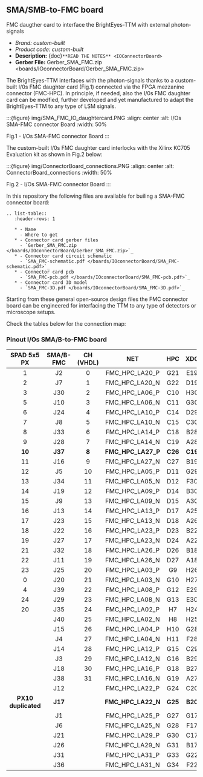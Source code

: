 ## SMA/SMB-to-FMC board
FMC daugther card to interface the BrightEyes-TTM with external photon-signals

- *Brand:* *custom-built*
- *Product code:* *custom-built*
- **Description:** {doc}`**READ THE NOTES** <IOConnectorBoard>`
- **Gerber File:** Gerber_SMA_FMC.zip \<boards/IOconnectorBoard/Gerber_SMA_FMC.zip>

The BrightEyes-TTM interfaces with the photon-signals thanks to a custom-built I/0s FMC daughter card (Fig.1) connected via the FPGA mezzanine connector (FMC-HPC). In principle, if needed, also the I/0s FMC daughter card can be modfied, further developed and yet manufactured to adapt the BrightEyes-TTM to any type of LSM signals.

:::{figure} img/SMA_FMC_IO_daughtercard.PNG
:align: center
:alt: I/Os SMA-FMC connector Board
:width: 50%

Fig.1 - I/Os SMA-FMC connector Board
:::

The custom-built I/0s FMC daughter card interlocks with the Xilinx KC705 Evaluation kit as shown in Fig.2 below:

:::{figure} img/ConnectorBoard_connections.PNG
:align: center
:alt: ConnectorBoard_connections
:width: 50%

Fig.2 - I/Os SMA-FMC connector Board
:::

In this repository the following files are available for builing a SMA-FMC connector board:

```{eval-rst}
.. list-table::
   :header-rows: 1

   * - Name
     - Where to get
   * - Connector card gerber files
     - `Gerber_SMA_FMC.zip </boards/IOconnectorBoard/Gerber_SMA_FMC.zip>`_
   * - Connector card circuit schematic
     - `SMA_FMC-schematic.pdf </boards/IOconnectorBoard/SMA_FMC-schematic.pdf>`_
   * - Connector card pcb
     - `SMA_FMC-pcb.pdf </boards/IOconnectorBoard/SMA_FMC-pcb.pdf>`_
   * - Connector card 3D model
     - `SMA_FMC-3D.pdf </boards/IOconnectorBoard/SMA_FMC-3D.pdf>`_

```

Starting from these general open-source design files the FMC connector board can be engineered for interfacing the TTM to any type of detectors or microscope setups.

Check the tables below for the connection map:

### Pinout I/Os SMA/B-to-FMC board

|   **SPAD 5x5 PX**   | **SMA/B-FMC** | **CH  (VHDL)** |       **NET**      | **HPC** | **XDC** |
|:-------------------:|:-------------:|:--------------:|:------------------:|:-------:|:-------:|
|          1          |       J2      |        0       |   FMC_HPC_LA20_P   |   G21   |   E19   |
|          2          |       J7      |        1       |   FMC_HPC_LA20_N   |   G22   |   D19   |
|          3          |      J30      |        2       |   FMC_HPC_LA06_P   |   C10   |   H30   |
|          5          |      J10      |        3       |   FMC_HPC_LA06_N   |   C11   |   G30   |
|          6          |      J24      |        4       |   FMC_HPC_LA10_P   |   C14   |   D29   |
|          7          |       J8      |        5       |   FMC_HPC_LA10_N   |   C15   |   C30   |
|          8          |      J33      |        6       |   FMC_HPC_LA14_P   |   C18   |   B28   |
|          9          |      J28      |        7       |   FMC_HPC_LA14_N   |   C19   |   A28   |
|        **10**       |    **J37**    |      **8**     | **FMC_HPC_LA27_P** | **C26** | **C19** |
|          11         |      J16      |        9       |   FMC_HPC_LA27_N   |   C27   |   B19   |
|          12         |       J5      |       10       |   FMC_HPC_LA05_P   |   D11   |   G29   |
|          13         |      J34      |       11       |   FMC_HPC_LA05_N   |   D12   |   F30   |
|          14         |      J19      |       12       |   FMC_HPC_LA09_P   |   D14   |   B30   |
|          15         |       J9      |       13       |   FMC_HPC_LA09_N   |   D15   |   A30   |
|          16         |      J13      |       14       |   FMC_HPC_LA13_P   |   D17   |   A25   |
|          17         |      J23      |       15       |   FMC_HPC_LA13_N   |   D18   |   A26   |
|          18         |      J22      |       16       |   FMC_HPC_LA23_P   |   D23   |   B22   |
|          19         |      J27      |       17       |   FMC_HPC_LA23_N   |   D24   |   A22   |
|          21         |      J32      |       18       |   FMC_HPC_LA26_P   |   D26   |   B18   |
|          22         |      J11      |       19       |   FMC_HPC_LA26_N   |   D27   |   A18   |
|          23         |      J25      |       20       |   FMC_HPC_LA03_P   |    G9   |   H26   |
|          0          |      J20      |       21       |   FMC_HPC_LA03_N   |   G10   |   H27   |
|          4          |      J39      |       22       |   FMC_HPC_LA08_P   |   G12   |   E29   |
|          24         |      J29      |       23       |   FMC_HPC_LA08_N   |   G13   |   E30   |
|          20         |      J35      |       24       |   FMC_HPC_LA02_P   |    H7   |   H24   |
|                     |      J40      |       25       |   FMC_HPC_LA02_N   |    H8   |   H25   |
|                     |      J15      |       26       |   FMC_HPC_LA04_P   |   H10   |   G28   |
|                     |       J4      |       27       |   FMC_HPC_LA04_N   |   H11   |   F28   |
|                     |      J14      |       28       |   FMC_HPC_LA12_P   |   G15   |   C29   |
|                     |       J3      |       29       |   FMC_HPC_LA12_N   |   G16   |   B29   |
|                     |      J18      |       30       |   FMC_HPC_LA16_P   |   G18   |   B27   |
|                     |      J38      |       31       |   FMC_HPC_LA16_N   |   G19   |   A27   |
|                     |      J12      |                |   FMC_HPC_LA22_P   |   G24   |   C20   |
| **PX10 duplicated** |    **J17**    |                | **FMC_HPC_LA22_N** | **G25** | **B20** |
|                     |       J1      |                |   FMC_HPC_LA25_P   |   G27   |   G17   |
|                     |       J6      |                |   FMC_HPC_LA25_N   |   G28   |   F17   |
|                     |      J21      |                |   FMC_HPC_LA29_P   |   G30   |   C17   |
|                     |      J26      |                |   FMC_HPC_LA29_N   |   G31   |   B17   |
|                     |      J31      |                |   FMC_HPC_LA31_P   |   G33   |   G22   |
|                     |      J36      |                |   FMC_HPC_LA31_N   |   G34   |   F22   |

